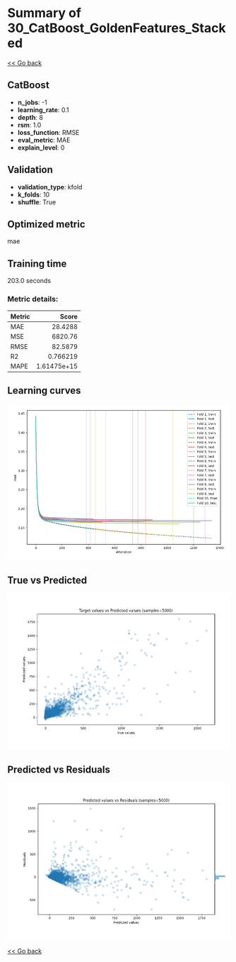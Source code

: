# Summary of 30_CatBoost_GoldenFeatures_Stacked

[<< Go back](../README.md)


## CatBoost
- **n_jobs**: -1
- **learning_rate**: 0.1
- **depth**: 8
- **rsm**: 1.0
- **loss_function**: RMSE
- **eval_metric**: MAE
- **explain_level**: 0

## Validation
 - **validation_type**: kfold
 - **k_folds**: 10
 - **shuffle**: True

## Optimized metric
mae

## Training time

203.0 seconds

### Metric details:
| Metric   |          Score |
|:---------|---------------:|
| MAE      |   28.4288      |
| MSE      | 6820.76        |
| RMSE     |   82.5879      |
| R2       |    0.766219    |
| MAPE     |    1.61475e+15 |



## Learning curves
![Learning curves](learning_curves.png)
## True vs Predicted

![True vs Predicted](true_vs_predicted.png)


## Predicted vs Residuals

![Predicted vs Residuals](predicted_vs_residuals.png)



[<< Go back](../README.md)
